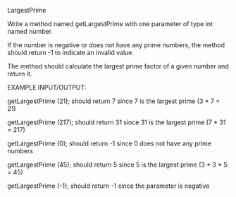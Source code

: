 LargestPrime

Write a method named getLargestPrime with one parameter of type int named number.

If the number is negative or does not have any prime numbers, the method should return -1 to indicate an invalid value.



The method should calculate the largest prime factor of a given number and return it.



EXAMPLE INPUT/OUTPUT:

getLargestPrime (21); should return 7 since 7 is the largest prime (3 * 7 = 21)

getLargestPrime (217); should return 31 since 31 is the largest prime (7 * 31 = 217)

getLargestPrime (0); should return -1 since 0 does not have any prime numbers

getLargestPrime (45); should return 5 since 5 is the largest prime (3 * 3 * 5 = 45)

getLargestPrime (-1); should return -1 since the parameter is negative